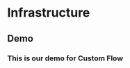 # Infrastructure

## Demo

### This is our demo for Custom Flow

<CustomFlow :nodes="nodes" :edges="edges" />

<script setup>
import { ref } from "vue";
import { Background } from "@vue-flow/background";
import { Position, MarkerType } from "@vue-flow/core";

const edges = ref([
  {
    id: "e1-2",
    source: "1",
    target: "2",
    sourceHandle: "1bottoms",
    targetHandle: "2topt",
    animated: true,
    label: "HTTP Request",
    labelBgStyle: { fill: "orange" },
    markerEnd: MarkerType.ArrowClosed,
    type: "smoothstep",
  },
  {
    id: "e1-3",
    source: "1",
    target: "3",
    animated: true,
    label: "HTTP Request",
    labelBgStyle: { fill: "orange" },
    markerEnd: MarkerType.ArrowClosed,
    type: "smoothstep",
  },
  {
    id: "e2-2a",
    source: "2",
    target: "2a",
    sourceHandle: "2tops",
    targetHandle: "2abottomt",
    animated: true,
    label: "HTTP Request",
    labelBgStyle: { fill: "orange" },
    markerEnd: MarkerType.ArrowClosed,
    type: "smoothstep",
  },
   {
    id: "e2a-2a1",
    source: "2a",
    target: "2a1",
    sourceHandle: "2tops",
    targetHandle: "2bottomt",
    animated: true,
    label: "http request",
    labelBgStyle: { fill: "orange" },
    markerEnd: MarkerType.ArrowClosed,
    type: "smoothstep",
    },
   {
    id: "e2a-2a1",
    source: "2a",
    target: "2a1",
    sourceHandle: "2arights",
    targetHandle: "2a1rightt",
    animated: true,
    label: "http request",
    labelBgStyle: { fill: "orange" },
    markerEnd: MarkerType.ArrowClosed,
    type: "smoothstep",
    },
   {
    id: "e2a-2",
    source: "2a",
    target: "2",
    sourceHandle: "2arights",
    targetHandle: "2rightt",
    animated: true,
    label: "http request",
    labelBgStyle: { fill: "orange" },
    markerEnd: MarkerType.ArrowClosed,
    type: "smoothstep",
    },
  // {
  //   id: "e2a1-2",
  //   source: "2a1",
  //   target: "2",
  //   sourceHandle: "2a1bottoms",
  //   targetHandle: "2bottomt",
  //   animated: true,
  //   // label: "HTTP Request",
  //   labelBgStyle: { fill: "orange" },
  //   markerEnd: MarkerType.ArrowClosed,
  //   type: "smoothstep",
  // },
   {
    id: "e2a1-2",
    source: "2a1",
    target: "2",
    sourceHandle: "2a1lefts",
    targetHandle: "2leftt",
    animated: true,
    // label: "HTTP Request",
    labelBgStyle: { fill: "orange" },
    markerEnd: MarkerType.ArrowClosed,
    type: "smoothstep",
  },
  //  {
  //   id: "e2-3",
  //   source: "2",
  //   target: "3",
  //   sourceHandle: "2bottoms",
  //   targetHandle: "3bottomt",
  //   animated: true,
  //   label: "HTTP Request",
  //   labelBgStyle: { fill: "orange" },
  //   markerEnd: MarkerType.ArrowClosed,
  //   type: "smoothstep",
  // },
   {
    id: "e2a1-3",
    source: "2a1",
    target: "3",
    sourceHandle: "2a1rights",
    targetHandle: "3rightt",
    animated: true,
    label: "HTTP Request",
    labelBgStyle: { fill: "orange" },
    markerEnd: MarkerType.ArrowClosed,
    type: "smoothstep",
  },
  {
    id: 'e9-10',
    source: '9',
    target: '9a',
    sourceHandle: '9-target',
    type: 'custom',
    animated: true,
    markerEnd: {
      type: MarkerType.ArrowClosed,
      color: 'green',
    },
  },
  {
    id: 'e9a-9b',
    source: '9a',
    target: '9b',
    type: 'custom',
    animated: true,
    markerEnd: {
      type: MarkerType.ArrowClosed,
      color: 'green',
    },
  },
  {
    id: 'e9b-9',
    source: '9b',
    target: '9',
    targetHandle: '9-source',
    type: 'custom',
    animated: true,
    markerEnd: {
      type: MarkerType.ArrowClosed,
      color: 'green',
    },
  },
  {
    id: 'e1-9',
    source: '1',
    target: '9',
    targetHandle: '9-target',
    sourceHandle: "1rights",
    type: 'custom',
    animated: true,
    markerEnd: {
      type: MarkerType.ArrowClosed,
      color: 'green',
    },
  },
  {
    id: 'e9-3',
    source: '9',
    target: '3',
    targetHandle: '3bottomt',
    sourceHandle: "9-source",
    type: 'custom',
    animated: true,
    markerEnd: {
      type: MarkerType.ArrowClosed,
      color: 'green',
    },
  },
]);

const nodes = ref([
  {
    id: "9",
    position: { x: 400, y: 0 },
    label: "Custom",
    type: "group",
    class: "grad-green",
    style: {
      width: "400px",
      height: "400px",
    },
    data: {
      imgSrc: "/logo-black.svg"
    }
  },
  {
    id: '9a',
    label: 'Child a',
    class: "grad",
    type: "group",
    position: { x: 150, y: 70 },
    parentNode: '9',
    data: {
      imgSrc: "/logo-black.svg"
    }

  },
  {
    id: '9b',
    label: 'Child b',
    class: "grad",
    position: { x: 15, y: 220 },
    parentNode: '9',
    type: "group",
    data: {
      imgSrc: "/logo-black.svg"
    }
  },
  {
    id: "1",
    position: { x: 0, y: 0 },
    label: "Server",
    type: "custom",
    class: "grad",
    style: {
      width: "200px",
      height: "100px",
    },
    data: {
      imgSrc: "/logo-black.svg"
    }
  },
  {
    id: "2",
    class: "grad-green",
    position: { x: -350, y: 250 },
    label: "Web Site",
    type: "custom",
    style: {
      backgroundColor: "rgba(16, 185, 129, 0.5)",
      width: "300px",
      height: "400px",
    },
    data: {
      imgSrc: "/logo-black.svg"
    }
  },
  {
    id: "2a",
    class: "grad",
    position: { x: 50, y: 100 },
    label: "child",
    parentNode: "2",
    type: "custom",
    style: {
      width: "200px",
      height: "100px",
    },
    data: {
      imgSrc: "/logo-black.svg"
    }
  },
  {
    id: "2a1",
    class: "grad",
    position: { x: 50, y: 250 },
    label: "child",
    parentNode: "2",
    type: "custom",
            style: {
      width: "200px",
      height: "100px",
    },
    data: {
      imgSrc: "/logo-black.svg"
    }
  },
  {
    id: "3",
    class: "grad",
    position: { x: 150, y: 250 },
    label: "Game",
    type: "custom",
      style: {
      width: "200px",
      height: "100px",
    },
    data: {
      imgSrc: "/logo-black.svg"
    }
  },

]);

</script>
